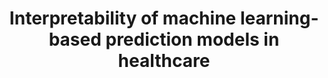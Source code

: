 ---
layout: default
title: Interpretability of machine learning‐based prediction models in healthcare
authors: Gregor Stiglic, Primoz Kocbek, Nino Fijacko, Marinka Zitnik, Katrien Verbert, Leona Cilar
publication: Wiley Periodicals, Inc
year: 2019
doi: http://dx.doi.org/XX.XXX/
link: https://arxiv.org/ftp/arxiv/papers/2002/2002.08596.pdf
---